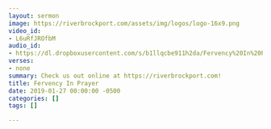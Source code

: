 ```yaml
---
layout: sermon
image: https://riverbrockport.com/assets/img/logos/logo-16x9.png
video_id:
- L6uRfJROfbM
audio_id:
- https://dl.dropboxusercontent.com/s/b1llqcbe911h2da/Fervency%20In%20Prayer.mp3?dl=0
verses:
- none
summary: Check us out online at https://riverbrockport.com!
title: Fervency In Prayer
date: 2019-01-27 00:00:00 -0500
categories: []
tags: []

---
```

